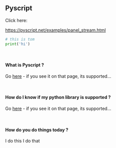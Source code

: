 ## Pyscript



Click here: 

https://pyscript.net/examples/panel_stream.html


```python
# this is tom
print('hi')
```

<br>

#### What is Pyscript ? 

Go [here](https://www.anaconda.com/blog/pyscript-python-in-the-browser) - if you see it on that page, its supported...




<br>

#### How do I know if my python library is supported ? 

Go [here](https://github.com/pyodide/pyodide/tree/main/packages) - if you see it on that page, its supported...



<br>

#### How do you do things today ? 

I do this
I do that




<br>
<br>
<br>
<br>
<br>
<br>
<br>
<br>
<br>
<br>
<br>
<br>
<br>
<br>
<br>
<br>
<br>
<br>
<br>
<br>
<br>
<br>